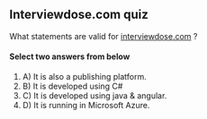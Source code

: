 <!-- Answer = 93e7709cfdece731b854c055e03e8565 -->
## Interviewdose.com quiz
What statements are valid for [interviewdose.com](interviewdose.com) ?

#### Select two answers from below
1. A) It is also a publishing platform.
2. B) It is developed using C#
3. C) It is developed using java & angular.
4. D) It is running in Microsoft Azure.

